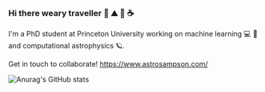 ### Hi there weary traveller 🌲 ⛰️ 🌙 ☕

I'm a PhD student at Princeton University working on machine learning 💻 🤖 
and computational astrophysics 🪐.      

Get in touch to collaborate!
https://www.astrosampson.com/

![Anurag's GitHub stats](https://github-readme-stats.vercel.app/api?username=sampsonML&show_icons=true&theme=nightowl&rank_icon=percentile)

<!--
**SampsonML/SampsonML** is a ✨ _special_ ✨ repository because its `README.md` (this file) appears on your GitHub profile.

Here are some ideas to get you started:

- 🔭 I’m currently working on ...
- 🌱 I’m currently learning ...
- 👯 I’m looking to collaborate on ...
- 🤔 I’m looking for help with ...
- 💬 Ask me about ...
- 📫 How to reach me: ...
- 😄 Pronouns: ...
- ⚡ Fun fact: ...
-->
